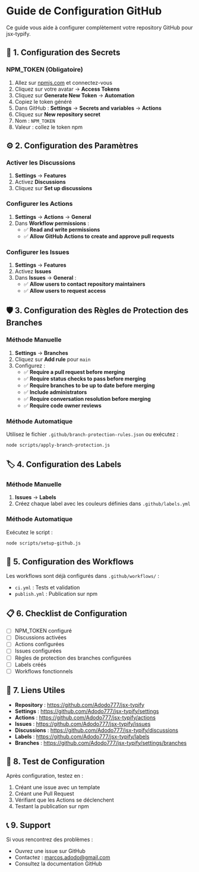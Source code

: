 # Guide de Configuration GitHub

Ce guide vous aide à configurer complètement votre repository GitHub pour jsx-typify.

## 🔐 1. Configuration des Secrets

### NPM_TOKEN (Obligatoire)
1. Allez sur [npmjs.com](https://www.npmjs.com) et connectez-vous
2. Cliquez sur votre avatar → **Access Tokens**
3. Cliquez sur **Generate New Token** → **Automation**
4. Copiez le token généré
5. Dans GitHub : **Settings** → **Secrets and variables** → **Actions**
6. Cliquez sur **New repository secret**
7. Nom : `NPM_TOKEN`
8. Valeur : collez le token npm

## ⚙️ 2. Configuration des Paramètres

### Activer les Discussions
1. **Settings** → **Features**
2. Activez **Discussions**
3. Cliquez sur **Set up discussions**

### Configurer les Actions
1. **Settings** → **Actions** → **General**
2. Dans **Workflow permissions** :
   - ✅ **Read and write permissions**
   - ✅ **Allow GitHub Actions to create and approve pull requests**

### Configurer les Issues
1. **Settings** → **Features**
2. Activez **Issues**
3. Dans **Issues** → **General** :
   - ✅ **Allow users to contact repository maintainers**
   - ✅ **Allow users to request access**

## 🛡️ 3. Configuration des Règles de Protection des Branches

### Méthode Manuelle
1. **Settings** → **Branches**
2. Cliquez sur **Add rule** pour `main`
3. Configurez :
   - ✅ **Require a pull request before merging**
   - ✅ **Require status checks to pass before merging**
   - ✅ **Require branches to be up to date before merging**
   - ✅ **Include administrators**
   - ✅ **Require conversation resolution before merging**
   - ✅ **Require code owner reviews**

### Méthode Automatique
Utilisez le fichier `.github/branch-protection-rules.json` ou exécutez :
```bash
node scripts/apply-branch-protection.js
```

## 🏷️ 4. Configuration des Labels

### Méthode Manuelle
1. **Issues** → **Labels**
2. Créez chaque label avec les couleurs définies dans `.github/labels.yml`

### Méthode Automatique
Exécutez le script :
```bash
node scripts/setup-github.js
```

## 🔧 5. Configuration des Workflows

Les workflows sont déjà configurés dans `.github/workflows/` :
- `ci.yml` : Tests et validation
- `publish.yml` : Publication sur npm

## 📋 6. Checklist de Configuration

- [ ] NPM_TOKEN configuré
- [ ] Discussions activées
- [ ] Actions configurées
- [ ] Issues configurées
- [ ] Règles de protection des branches configurées
- [ ] Labels créés
- [ ] Workflows fonctionnels

## 🔗 7. Liens Utiles

- **Repository** : https://github.com/Adodo777/jsx-typify
- **Settings** : https://github.com/Adodo777/jsx-typify/settings
- **Actions** : https://github.com/Adodo777/jsx-typify/actions
- **Issues** : https://github.com/Adodo777/jsx-typify/issues
- **Discussions** : https://github.com/Adodo777/jsx-typify/discussions
- **Labels** : https://github.com/Adodo777/jsx-typify/labels
- **Branches** : https://github.com/Adodo777/jsx-typify/settings/branches

## 🚀 8. Test de Configuration

Après configuration, testez en :
1. Créant une issue avec un template
2. Créant une Pull Request
3. Vérifiant que les Actions se déclenchent
4. Testant la publication sur npm

## 📞 9. Support

Si vous rencontrez des problèmes :
- Ouvrez une issue sur GitHub
- Contactez : marcos.adodo@gmail.com
- Consultez la documentation GitHub 